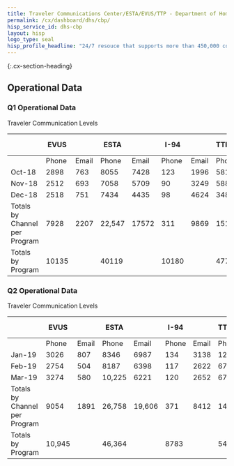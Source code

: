 ```yaml
---
title: Traveler Communications Center/ESTA/EVUS/TTP - Department of Homeland Security - CX CAP Goal Dashboard
permalink: /cx/dashboard/dhs/cbp/
hisp_service_id: dhs-cbp
layout: hisp
logo_type: seal
hisp_profile_headline: "24/7 resouce that supports more than 450,000 communications a year and 1 million traveler applicants a month"
---
```


{:.cx-section-heading}
## Operational Data

### Q1 Operational Data

Traveler Communication Levels

|                               | EVUS  |       | ESTA   |       | I-94  |       | TTP/Other |       | Imminent Travel | Totals |
|-------------------------------|-------|-------|--------|-------|-------|-------|-----------|-------|-----------------|--------|
|                               | Phone | Email | Phone  | Email | Phone | Email | Phone     | Email | Phone           |        |
| Oct-18                        | 2898  | 763   | 8055   | 7428  | 123   | 1996  | 5819      | 10449 | 360             | 37891  |
| Nov-18                        | 2512  | 693   | 7058   | 5709  | 90    | 3249  | 5884      | 9186  | 380             | 34761  |
| Dec-18                        | 2518  | 751   | 7434   | 4435  | 98    | 4624  | 3486      | 12904 | 647             | 36897  |
| Totals by Channel per Program | 7928  | 2207  | 22,547 | 17572 | 311   | 9869  | 15189     | 32539 | 1387            | 109549 |
| Totals by Program             | 10135 |       | 40119  |       | 10180 |       | 47728     |       | 1387            |        |


### Q2 Operational Data

Traveler Communication Levels

|                               | EVUS   |       | ESTA   |        | I-94  |       | TTP/Other |       | Imminent Travel | Totals  |
|-------------------------------|--------|-------|--------|--------|-------|-------|-----------|-------|-----------------|---------|
|                               | Phone  | Email | Phone  | Email  | Phone | Email | Phone     | Email | Phone           |         |
| Jan-19                        | 3026   | 807   | 8346   | 6987   | 134   | 3138  | 1260      | 12406 | 644             | 36,748  |
| Feb-19                        | 2754   | 504   | 8187   | 6398   | 117   | 2622  | 6791      | 12569 | 614             | 40,556  |
| Mar-19                        | 3274   | 580   | 10,225 | 6221   | 120   | 2652  | 6779      | 14899 | 754             | 45,504  |
| Totals by Channel per Program | 9054   | 1891  | 26,758 | 19,606 | 371   | 8412  | 14830     | 39874 | 2012            | 122,808 |
| Totals by Program             | 10,945 |       | 46,364 |        | 8783  |       | 54,704    |       | 2012            |         |
